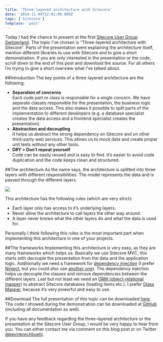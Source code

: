 ```yaml
---
title: 'Three-layered architecture with Sitecore'
date: '2014-11-04T12:01:00.000Z'
tags: ['Sitecore']
template: 'post'
---
```


Today I had the chance to present at the first [Sitecore User Group
Switzerland](http://sugch.eventbrite.com/). The topic I’ve chosen is
"Three-layered architecture with Sitecore". Parts of the presentation were
explaining the architecture itself, mention different libraries to use with
Sitecore and to give a short demonstration. If you are only interested in the
presentation or the code, scroll down to the end of this post and download the
source. For all others I’m trying to give a short overview what I’ve talked
about.

##Introduction
The key points of a three-layered architecture are the following:

- **Separation of concerns**  
  Each code part or class is responsible for a single concern. We have separate
  classes responsible for the presentation, the business logic and the data
  access. This also makes it possible to split parts of the implementation to
  different developers (e.g. a database specialist creates the data access and a
  frontend specialist creates the presentation).
- **Abstraction and decoupling**  
  It helps us abstract the strong dependency on Sitecore and on other
  third-party web services. This allows us to mock data and create proper unit
  tests without any other tools.
- **DRY = Don’t repeat yourself**  
  Code can be easily reused and is easy to find. It’s easier to avoid code
  duplication and the code keeps clean and structured.

##The architecture
As the name says, the architecture is splitted into three layers with different
responsibilities. The model represents the data and is passed through the
different layers.

![](./images//three-layered-architecture.png)

This architecture has the following rules (which are very strict):

- Each layer only has access to it’s underlying layers.
- Never allow the architecture to call layers the other way around.
- A layer never knows what the other layers do and what the data is used for.

Personally I think following this rules is the most important part when
implementing this architecture in one of your projects.

##The frameworks
Implementing this architecture is very easy, as they are many frameworks which
helps us. Basically we use Sitecore MVC, this starts with decouple the
presentation from the data and the application logic. Additionally we need a
framework for [dependency
injection](http://en.wikipedia.org/wiki/Dependency_injection) (I prefer
[Ninject](http://www.ninject.org/), but you could also use [another
one](http://www.hanselman.com/blog/ListOfNETDependencyInjectionContainersIOC.aspx)).
The dependency injection helps us decouple the classes and remove dependencies
between the different layers. Last but not least we need an [ORM
(object-relational
mapper](http://en.wikipedia.org/wiki/Object-relational_mapping)) to abstract
Sitecore databases (loading items etc.). I prefer [Glass
Mapper](http://glass.lu/), because it’s very powerful and easy to use.

##Download
The full presentation of this topic can be downloaded
[here](https://github.com/SUGCH/ThreeLayeredArchitectureWithSitecore/blob/master/doc/ThreeLayeredArchitectureWithSitecore.pdf).
The code I showed during the demonstration can be downloaded at
[GitHub](https://github.com/aquasonic/SUGCH2014) (including all documentation as
well).

If you have any feedback regarding the three-layered architecture or the
presentation at the Sitecore User Group, I would be very happy to hear from you.
You can either contact me via comment on this blog post or on Twitter
[@kevinbrechbuehl](https://twitter.com/kevinbrechbuehl).
